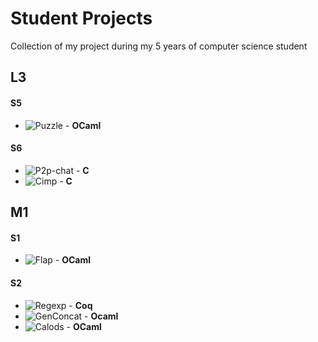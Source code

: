 # Student Projects
Collection of my project during my 5 years of computer science student

## L3

#### S5
* ![Puzzle](https://github.com/vch9/Student_Projects/tree/main/puzzle) - **OCaml**

#### S6
* ![P2p-chat](https://github.com/vch9/Student_Projects/tree/main/p2p-chat) - **C**
* ![Cimp]((https://github.com/vch9/Student_Projects/tree/main/cimp)) - **C**

## M1

#### S1
* ![Flap](https://github.com/vch9/Student_Projects/tree/main/flap) - **OCaml**

#### S2
* ![Regexp](https://github.com/vch9/Student_Projects/tree/main/regexp) - **Coq**
* ![GenConcat](https://github.com/vch9/Student_Projects/tree/main/genconcat) - **Ocaml**
* ![Calods](https://github.com/vch9/Student_Projects/tree/main/calods) - **OCaml**
